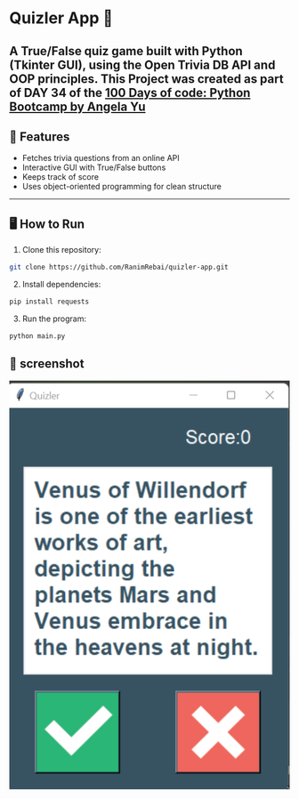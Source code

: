# Quizler App 🎯

A True/False quiz game built with **Python (Tkinter GUI)**, using the **Open Trivia DB API** and **OOP principles**.
**This Project was created as part of DAY 34 of the [100 Days of code: Python Bootcamp by Angela Yu](https://www.udemy.com/course/100-days-of-code)**
---

## 🚀 Features
- Fetches trivia questions from an online API
- Interactive GUI with True/False buttons
- Keeps track of score
- Uses object-oriented programming for clean structure

---

## 🖥️ How to Run
1. Clone this repository:
```bash
git clone https://github.com/RanimRebai/quizler-app.git
```
2. Install dependencies:
```bash
pip install requests 
```
3. Run the program:
```bash
python main.py
```
## 📸 screenshot
![Quizzler Screenshot](screenshot.png)
